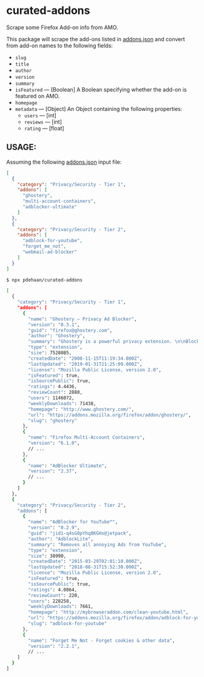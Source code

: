 # curated-addons

Scrape some Firefox Add-on info from AMO.

This package will scrape the add-ons listed in [addons.json](./addons.json) and convert from add-on names to the following fields:

- `slug`
- `title`
- `author`
- `version`
- `summary`
- `isFeatured` &mdash; [Boolean] A Boolean specifying whether the add-on is featured on AMO.
- `homepage`
- `metadata` &mdash; [Object] An Object containing the following properties:
  - `users` &mdash; [int]
  - `reviews` &mdash; [int]
  - `rating` &mdash; [float]

## USAGE:

Assuming the following [addons.json](./addons.json) input file:

```json
[
  {
    "category": "Privacy/Security - Tier 1",
    "addons": [
      "ghostery",
      "multi-account-containers",
      "adblocker-ultimate"
    ]
  },
  {
    "category": "Privacy/Security - Tier 2",
    "addons": [
      "adblock-for-youtube",
      "forget_me_not",
      "webmail-ad-blocker"
    ]
  }
]
```

```sh
$ npx pdehaan/curated-addons

[
  {
    "category": "Privacy/Security - Tier 1",
    "addons": [
      {
        "name": "Ghostery – Privacy Ad Blocker",
        "version": "8.3.1",
        "guid": "firefox@ghostery.com",
        "author": "Ghostery",
        "summary": "Ghostery is a powerful privacy extension. \n\nBlock ads, stop trackers and speed up websites.",
        "type": "extension",
        "size": 7528085,
        "createdDate": "2008-11-15T11:19:34.000Z",
        "lastUpdated": "2019-01-31T21:25:09.000Z",
        "license": "Mozilla Public License, version 2.0",
        "isFeatured": true,
        "isSourcePublic": true,
        "ratings": 4.4436,
        "reviewCount": 2888,
        "users": 1146072,
        "weeklyDownloads": 71438,
        "homepage": "http://www.ghostery.com/",
        "url": "https://addons.mozilla.org/firefox/addon/ghostery/",
        "slug": "ghostery"
      },
      {
        "name": "Firefox Multi-Account Containers",
        "version": "6.1.0",
        // ...
      },
      {
        "name": "AdBlocker Ultimate",
        "version": "2.37",
        // ...
      }
    ]
  },
  {
    "category": "Privacy/Security - Tier 2",
    "addons": [
      {
        "name": "AdBlocker for YouTube™",
        "version": "0.2.9",
        "guid": "jid1-q4sG8pYhq8KGHs@jetpack",
        "author": "AdblockLite",
        "summary": "Removes all annoying Ads from YouTube",
        "type": "extension",
        "size": 38990,
        "createdDate": "2015-03-29T02:01:10.000Z",
        "lastUpdated": "2018-08-31T15:52:30.000Z",
        "license": "Mozilla Public License, version 2.0",
        "isFeatured": true,
        "isSourcePublic": true,
        "ratings": 4.0864,
        "reviewCount": 220,
        "users": 228258,
        "weeklyDownloads": 7661,
        "homepage": "http://mybrowseraddon.com/clean-youtube.html",
        "url": "https://addons.mozilla.org/firefox/addon/adblock-for-youtube/",
        "slug": "adblock-for-youtube"
      },
      {
        "name": "Forget Me Not - Forget cookies & other data",
        "version": "2.2.1",
        // ...
    ]
  }
]
```

